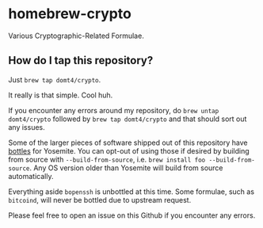 homebrew-crypto
===============

Various Cryptographic-Related Formulae.

How do I tap this repository?
--------------------------------
Just `brew tap domt4/crypto`.

It really is that simple. Cool huh.

If you encounter any errors around my repository, do `brew untap domt4/crypto` followed by `brew tap domt4/crypto` and that should sort out any issues. 

Some of the larger pieces of software shipped out of this repository have [bottles](https://github.com/Homebrew/homebrew/blob/master/share/doc/homebrew/Bottles.md) for Yosemite. You can opt-out of using those if desired by building from source with `--build-from-source`, i.e. `brew install foo --build-from-source`. Any OS version older than Yosemite will build from source automatically.

Everything aside `bopenssh` is unbottled at this time. Some formulae, such as `bitcoind`, will never be bottled due to upstream request.

Please feel free to open an issue on this Github if you encounter any errors.